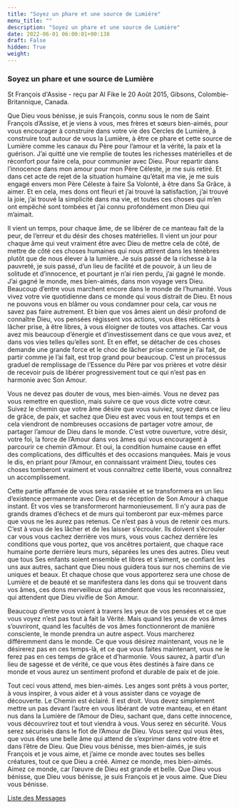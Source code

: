 ```yaml
---
title: "Soyez un phare et une source de Lumière"
menu_title: ""
description: "Soyez un phare et une source de Lumière"
date: 2022-06-01 06:00:01+00:138
draft: False
hidden: True
weight:
---
```

### Soyez un phare et une source de Lumière

St François d'Assise - reçu par Al Fike le 20 Août 2015, Gibsons, Colombie-Britannique, Canada.

Que Dieu vous bénisse, je suis François, connu sous le nom de Saint François d’Assise, et je viens à vous, mes frères et sœurs bien-aimés, pour vous encourager à construire dans votre vie des Cercles de Lumière, à construire tout autour de vous la Lumière, à être ce phare et cette source de Lumière comme les canaux du Père pour l’amour et la vérité, la paix et la guérison. J’ai quitté une vie remplie de toutes les richesses matérielles et de réconfort pour faire cela, pour communier avec Dieu. Pour repartir dans l’innocence dans mon amour pour mon Père Céleste, je me suis retiré. Et dans cet acte de rejet de la situation humaine qu’était ma vie, je me suis engagé envers mon Père Céleste à faire Sa Volonté, à être dans Sa Grâce, à aimer. Et en cela, mes dons ont fleuri et j’ai trouvé la satisfaction, j’ai trouvé la joie, j’ai trouvé la simplicité dans ma vie, et toutes ces choses qui m’en ont empêché sont tombées et j’ai connu profondément mon Dieu qui m’aimait.

Il vient un temps, pour chaque âme, de se libérer de ce manteau fait de la peur, de l’erreur et du désir des choses matérielles. Il vient un jour pour chaque âme qui veut vraiment être avec Dieu de mettre cela de côté, de mettre de côté ces choses humaines qui nous attirent dans les ténèbres plutôt que de nous élever à la lumière. Je suis passé de la richesse à la pauvreté, je suis passé, d’un lieu de facilité et de pouvoir, à un lieu de solitude et d’innocence, et pourtant je n’ai rien perdu, j’ai gagné le monde. J’ai gagné le monde, mes bien-aimés, dans mon voyage vers Dieu. Beaucoup d’entre vous marchent encore dans le monde de l’humanité. Vous vivez votre vie quotidienne dans ce monde qui vous distrait de Dieu. Et nous ne pouvons vous en blâmer ou vous condamner pour cela, car vous ne savez pas faire autrement. Et bien que vos âmes aient un désir profond de connaître Dieu, vos pensées régissent vos actions, vous êtes réticents à lâcher prise, à être libres, à vous éloigner de toutes vos attaches. Car vous avez mis beaucoup d’énergie et d’investissement dans ce que vous avez, et dans vos vies telles qu’elles sont. Et en effet, se détacher de ces choses demande une grande force et le choc de lâcher prise comme je l’ai fait, de partir comme je l’ai fait, est trop grand pour beaucoup. C’est un processus graduel de remplissage de l’Essence du Père par vos prières et votre désir de recevoir puis de libérer progressivement tout ce qui n’est pas en harmonie avec Son Amour.

Vous ne devez pas douter de vous, mes bien-aimés. Vous ne devez pas vous remettre en question, mais suivre ce que vous dicte votre cœur. Suivez le chemin que votre âme désire que vous suiviez, soyez dans ce lieu de grâce, de paix, et sachez que Dieu est avec vous en tout temps et en cela viendront de nombreuses occasions de partager votre amour, de partager l’amour de Dieu dans le monde. C’est votre ouverture, votre désir, votre foi, la force de l’Amour dans vos âmes qui vous encouragent à parcourir ce chemin d’Amour. Et oui, la condition humaine cause en effet des complications, des difficultés et des occasions manquées. Mais je vous le dis, en priant pour l’Amour, en connaissant vraiment Dieu, toutes ces choses tomberont vraiment et vous connaîtrez cette liberté, vous connaîtrez un accomplissement. 

Cette partie affamée de vous sera rassasiée et se transformera en un lieu d’existence permanente avec Dieu et de réception de Son Amour à chaque instant. Et vos vies se transformeront harmonieusement. Il n’y aura pas de grands drames d’échecs et de murs qui tomberont par eux-mêmes parce que vous ne les aurez pas retenus. Ce n’est pas à vous de retenir ces murs. C’est à vous de les lâcher et de les laisser s’écrouler. Ils doivent s’écrouler car vous vous cachez derrière vos murs, vous vous cachez derrière les conditions que vous portez, que vos ancêtres portaient, que chaque race humaine porte derrière leurs murs, séparées les unes des autres. Dieu veut que tous Ses enfants soient ensemble et libres et s’aiment, se confiant les uns aux autres, sachant que Dieu nous guidera tous sur nos chemins de vie uniques et beaux. Et chaque chose que vous apporterez sera une chose de Lumière et de beauté et se manifestera dans les dons qui se trouvent dans vos âmes, ces dons merveilleux qui attendent que vous les reconnaissiez, qui attendent que Dieu vivifie de Son Amour.

Beaucoup d’entre vous voient à travers les yeux de vos pensées et ce que vous voyez n’est pas tout à fait la Vérité. Mais quand les yeux de vos âmes s’ouvriront, quand les facultés de vos âmes fonctionneront de manière consciente, le monde prendra un autre aspect. Vous marcherez différemment dans le monde. Ce que vous désirez maintenant, vous ne le désirerez pas en ces temps-là, et ce que vous faites maintenant, vous ne le ferez pas en ces temps de grâce et d’harmonie. Vous saurez, à partir d’un lieu de sagesse et de vérité, ce que vous êtes destinés à faire dans ce monde et vous aurez un sentiment profond et durable de paix et de joie.

Tout ceci vous attend, mes bien-aimés. Les anges sont prêts à vous porter, à vous inspirer, à vous aider et à vous assister dans ce voyage de découverte. Le Chemin est éclairé. Il est droit. Vous devez simplement mettre un pas devant l’autre en vous libérant de votre manteau, et en étant nus dans la Lumière de l’Amour de Dieu, sachant que, dans cette innocence, vous découvrirez tout et tout viendra à vous. Vous serez en sécurité. Vous serez sécurisés dans le flot de l’Amour de Dieu. Vous serez qui vous êtes, que vous êtes une belle âme qui attend de s’exprimer dans votre être et dans l’être de Dieu. Que Dieu vous bénisse, mes bien-aimés, je suis François et je vous aime, et j’aime ce monde avec toutes ses belles créatures, tout ce que Dieu a créé. Aimez ce monde, mes bien-aimés. Aimez ce monde, car l’œuvre de Dieu est grande et belle. Que Dieu vous bénisse, que Dieu vous bénisse, je suis François et je vous aime. Que Dieu vous bénisse.

[Liste des Messages](/fr-contemporary-messages/fr-contemporary-messages-by-date-order/fr-contemporary-messages-2015)
